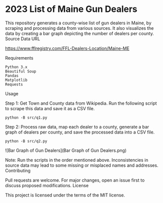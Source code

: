 # 2023 List of Maine Gun Dealers

This repository generates a county-wise list of gun dealers in Maine, by scraping and processing data from various sources. It also visualizes the data by creating a bar graph depicting the number of dealers per county.
Source Data URL

https://www.fflregistry.com/FFL-Dealers-Location/Maine-ME

Requirements

    Python 3.x
    Beautiful Soup
    Pandas
    Matplotlib
    Requests

Usage

Step 1: Get Town and County data from Wikipedia. Run the following script to scrape this data and save it as a CSV file.

```
python -B src/q1.py
```
Step 2: Process raw data, map each dealer to a county, generate a bar graph of dealers per county, and save the processed data into a CSV file.

```
python -B src/q2.py
```

![Bar Graph of Gun Dealers](Bar Graph of Gun Dealers.png)

Note: Run the scripts in the order mentioned above. Inconsistencies in source data may lead to some missing or misplaced names and addresses.
Contributing

Pull requests are welcome. For major changes, open an issue first to discuss proposed modifications.
License

This project is licensed under the terms of the MIT license.
